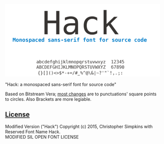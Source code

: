 <img src="img/hack-header.png" alt="Hack-a monospaced sans-serif font for source code" width="728">

"Hack: a monospaced sans-serif font for source code"

Based on Bitstream Vera; [most changes](https://github.com/chrissimpkins/Hack/blob/master/CHANGELOG.md#version-100) are to punctuations' square points to circles.  Also Brackets are more legiable.

## [License](https://github.com/chrissimpkins/Hack/blob/master/LICENSE.md)

Modified Version ("Hack") Copyright (c) 2015, Christopher Simpkins with Reserved Font Name Hack.<br>
MODIFIED SIL OPEN FONT LICENSE

